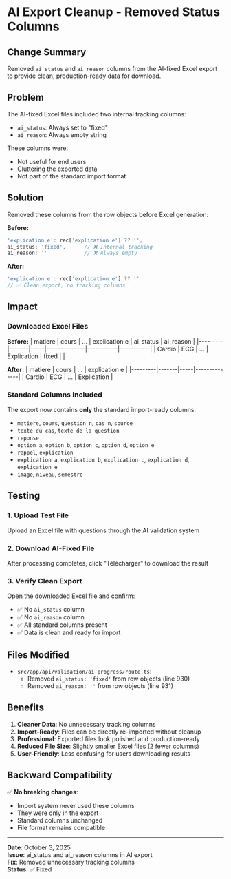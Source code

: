 # AI Export Cleanup - Removed Status Columns

## Change Summary

Removed `ai_status` and `ai_reason` columns from the AI-fixed Excel export to provide clean, production-ready data for download.

## Problem

The AI-fixed Excel files included two internal tracking columns:
- `ai_status`: Always set to "fixed"
- `ai_reason`: Always empty string

These columns were:
- Not useful for end users
- Cluttering the exported data
- Not part of the standard import format

## Solution

Removed these columns from the row objects before Excel generation:

**Before:**
```typescript
'explication e': rec['explication e'] ?? '',
ai_status: 'fixed',      // ❌ Internal tracking
ai_reason: ''            // ❌ Always empty
```

**After:**
```typescript
'explication e': rec['explication e'] ?? ''
// ✅ Clean export, no tracking columns
```

## Impact

### Downloaded Excel Files

**Before:**
| matiere | cours | ... | explication e | ai_status | ai_reason |
|---------|-------|-----|--------------|-----------|-----------|
| Cardio  | ECG   | ... | Explication  | fixed     |           |

**After:**
| matiere | cours | ... | explication e |
|---------|-------|-----|--------------|
| Cardio  | ECG   | ... | Explication  |

### Standard Columns Included

The export now contains **only** the standard import-ready columns:
- `matiere`, `cours`, `question n`, `cas n`, `source`
- `texte du cas`, `texte de la question`
- `reponse`
- `option a`, `option b`, `option c`, `option d`, `option e`
- `rappel`, `explication`
- `explication a`, `explication b`, `explication c`, `explication d`, `explication e`
- `image`, `niveau`, `semestre`

## Testing

### 1. Upload Test File
Upload an Excel file with questions through the AI validation system

### 2. Download AI-Fixed File
After processing completes, click "Télécharger" to download the result

### 3. Verify Clean Export
Open the downloaded Excel file and confirm:
- ✅ No `ai_status` column
- ✅ No `ai_reason` column
- ✅ All standard columns present
- ✅ Data is clean and ready for import

## Files Modified

- `src/app/api/validation/ai-progress/route.ts`:
  - Removed `ai_status: 'fixed'` from row objects (line 930)
  - Removed `ai_reason: ''` from row objects (line 931)

## Benefits

1. **Cleaner Data**: No unnecessary tracking columns
2. **Import-Ready**: Files can be directly re-imported without cleanup
3. **Professional**: Exported files look polished and production-ready
4. **Reduced File Size**: Slightly smaller Excel files (2 fewer columns)
5. **User-Friendly**: Less confusing for users downloading results

## Backward Compatibility

✅ **No breaking changes**:
- Import system never used these columns
- They were only in the export
- Standard columns unchanged
- File format remains compatible

---

**Date**: October 3, 2025  
**Issue**: ai_status and ai_reason columns in AI export  
**Fix**: Removed unnecessary tracking columns  
**Status**: ✅ Fixed
